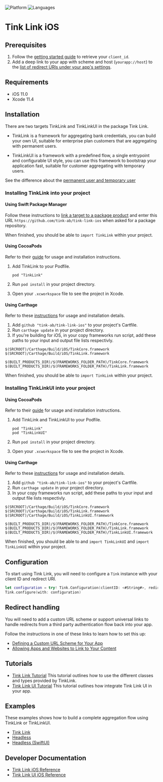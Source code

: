 ![Platform](https://img.shields.io/badge/platform-iOS-orange.svg)
![Languages](https://img.shields.io/badge/languages-swift-orange.svg)

# Tink Link iOS

## Prerequisites

1. Follow the [getting started guide](https://docs.tink.com/resources/getting-started/set-up-your-account) to retrieve your `client_id`.
2. Add a deep link to your app with scheme and host (`yourapp://host`) to the [list of redirect URIs under your app's settings](https://console.tink.com/overview).

## Requirements

- iOS 11.0
- Xcode 11.4

## Installation
There are two targets TinkLink and TinkLinkUI in the package Tink Link.
- TinkLink is a framework for aggregating bank credentials, you can build your own UI, suitable for enterprise plan customers that are aggregating with permanent users.

- TinkLinkUI is a framework with a predefined flow, a single entrypoint and configurable UI style, you can use this framework to bootstrap your application fast, suitable for customer aggregating with temporary users.

See the difference about the [permanent user and temporary user](https://docs.tink.com/resources/tutorials/permanent-users)

### Installing TinkLink into your project

#### Using Swift Package Manager

Follow these instructions to [link a target to a package product](https://help.apple.com/xcode/mac/current/#/devb83d64851) and enter this URL `https://github.com/tink-ab/tink-link-ios` when asked for a package repository.

When finished, you should be able to `import TinkLink` within your project.

#### Using CocoaPods
Refer to their [guide](https://guides.cocoapods.org/using/using-cocoapods.html) for usage and installation instructions.

1. Add TinkLink to your Podfile.
    ```
    pod "TinkLink"
    ```

2. Run `pod install` in your project directory.

3. Open your `.xcworkspace` file to see the project in Xcode.

#### Using Carthage
Refer to these [instructions](https://github.com/Carthage/Carthage#installing-carthage) for usage and installation details.

1. Add `github "tink-ab/tink-link-ios"` to your project's Cartfile. 
2. Run `carthage update` in your project directory.
3. If you're building for iOS, in your copy frameworks run script, add these paths to your input and output file lists respectivly.
```
$(SRCROOT)/Carthage/Build/iOS/TinkCore.framework
$(SRCROOT)/Carthage/Build/iOS/TinkLink.framework
```
```
$(BUILT_PRODUCTS_DIR)/$(FRAMEWORKS_FOLDER_PATH)/TinkCore.framework
$(BUILT_PRODUCTS_DIR)/$(FRAMEWORKS_FOLDER_PATH)/TinkLink.framework
```

When finished, you should be able to `import TinkLink` within your project.

### Installing TinkLinkUI into your project

#### Using CocoaPods
Refer to their [guide](https://guides.cocoapods.org/using/using-cocoapods.html) for usage and installation instructions.

1. Add TinkLink and TinkLinkUI to your Podfile.
    ```
    pod "TinkLink"
    pod "TinkLinkUI"
    ```

2. Run `pod install` in your project directory.

3. Open your `.xcworkspace` file to see the project in Xcode.

#### Using Carthage
Refer to these [instructions](https://github.com/Carthage/Carthage#installing-carthage) for usage and installation details.

1. Add `github "tink-ab/tink-link-ios"` to your project's Cartfile. 
2. Run `carthage update` in your project directory.
3. In your copy frameworks run script, add these paths to your input and output file lists respectivly.
```
$(SRCROOT)/Carthage/Build/iOS/TinkCore.framework
$(SRCROOT)/Carthage/Build/iOS/TinkLink.framework
$(SRCROOT)/Carthage/Build/iOS/TinkLinkUI.framework
```
```
$(BUILT_PRODUCTS_DIR)/$(FRAMEWORKS_FOLDER_PATH)/TinkCore.framework
$(BUILT_PRODUCTS_DIR)/$(FRAMEWORKS_FOLDER_PATH)/TinkLink.framework
$(BUILT_PRODUCTS_DIR)/$(FRAMEWORKS_FOLDER_PATH)/TinkLinkUI.framework
```

When finished, you should be able to  and `import TinkLinkUI`  and `import TinkLinkUI` within your project.

## Configuration

To start using Tink Link, you will need to configure a `Tink` instance with your client ID and redirect URI.

```swift
let configuration = try! Tink.Configuration(clientID: <#String#>, redirectURI: <#URL#>)
Tink.configure(with: configuration)
```

## Redirect handling

You will need to add a custom URL scheme or support universal links to handle redirects from a third party authentication flow back into your app.

Follow the instructions in one of these links to learn how to set this up:

- [Defining a Custom URL Scheme for Your App](https://developer.apple.com/documentation/uikit/inter-process_communication/allowing_apps_and_websites_to_link_to_your_content/defining_a_custom_url_scheme_for_your_app)
- [Allowing Apps and Websites to Link to Your Content](https://developer.apple.com/documentation/uikit/inter-process_communication/allowing_apps_and_websites_to_link_to_your_content)

## Tutorials
- [Tink Link Tutorial](https://docs.tink.com/resources/tutorials/tink-link-sdk-ios-tutorial) This tutorial outlines how to use the different classes and types provided by TinkLink.
- [Tink Link UI Tutorial](https://docs.tink.com/resources/tutorials/tink-link-ui-sdk-ios-tutorial) This tutorial outlines how integrate Tink Link UI in your app.

## Examples
These examples shows how to build a complete aggregation flow using TinkLink or TinkLinkUI.
- [Tink Link](Examples/TinkLinkExample)
- [Headless](Examples/HeadlessExample) 
- [Headless (SwiftUI)](Examples/HeadlessExample-SwiftUI)

## Developer Documentation
- [Tink Link iOS Reference](https://tink-ab.github.io/tink-link-ios)
- [Tink Link UI iOS Reference](https://tink-ab.github.io/tink-link-ios/tinklinkui)
